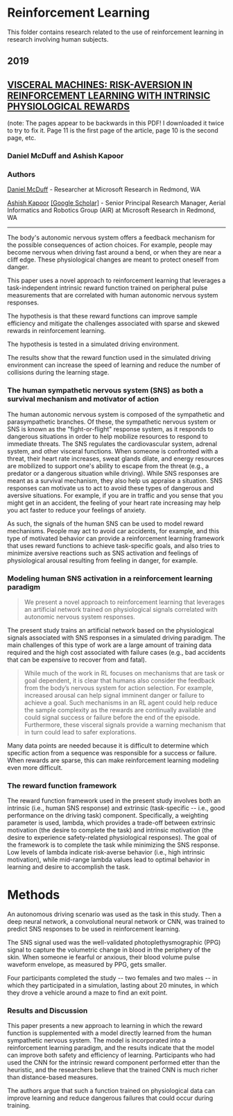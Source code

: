 
# Reinforcement Learning

This folder contains research related to the use of reinforcement learning in research involving human subjects.

## 2019

##  [VISCERAL MACHINES: RISK-AVERSION IN REINFORCEMENT LEARNING WITH INTRINSIC PHYSIOLOGICAL REWARDS](McDuff_Kapoor.pdf)

(note: The pages appear to be backwards in this PDF! I downloaded it twice to try to fix it.  Page 11 is the first page of the article, page 10 is the second page, etc.

### Daniel McDuff and Ashish Kapoor

### Authors

[Daniel McDuff](https://www.microsoft.com/en-us/research/people/damcduff/) - Researcher at Microsoft Research in Redmond, WA

[Ashish Kapoor](https://www.microsoft.com/en-us/research/people/akapoor/) [[Google Scholar]](https://scholar.google.com/citations?user=4D1n8scAAAAJ&hl=en) - Senior Principal Research Manager, Aerial Informatics and Robotics Group (AIR) at Microsoft Research in Redmond, WA

---

The body's autonomic nervous system offers a feedback mechanism for the possible consequences of action choices.  For example, people may become nervous when driving fast around a bend, or when they are near a cliff edge.  These physiological changes are meant to protect oneself from danger.  

This paper uses a novel approach to reinforcement learning that leverages a task-independent intrinsic reward function trained on peripheral pulse measurements that are correlated with human autonomic nervous system responses.

The hypothesis is that these reward functions can improve sample efficiency and mitigate the challenges associated with sparse and skewed rewards in reinforcement learning.

The hypothesis is tested in a simulated driving environment.  

The results show that the reward function used in the simulated driving environment can increase the speed of learning and reduce the number of collisions during the learning stage.

### The human sympathetic nervous system (SNS) as both a survival mechanism and motivator of action

The human autonomic nervous system is composed of the sympathetic and parasympathetic branches.  Of these, the sympathetic nervous system or SNS is known as the "fight-or-flight" response system, as it responds to dangerous situations in order to help mobilize resources to respond to immediate threats.  The SNS regulates the cardiovascular system, adrenal system, and other visceral functions.  When someone is confronted with a threat, their heart rate increases, sweat glands dilate, and energy resources are mobilized to support one's ability to escape from the threat (e.g., a predator or a dangerous situation while driving).  While SNS responses are meant as a survival mechanism, they also help us appraise a situation.  SNS responses can motivate us to act to avoid these types of dangerous and aversive situations.  For example, if you are in traffic and you sense that you might get in an accident, the feeling of your heart rate increasing may help you act faster to reduce your feelings of anxiety.

As such, the signals of the human SNS can be used to model reward mechanisms.  People may act to avoid car accidents, for example, and this type of motivated behavior can provide a reinforcement learning framework that uses reward functions to achieve task-specific goals, and also tries to minimize aversive reactions such as SNS activation and feelings of physiological arousal resulting from feeling in danger, for example.


### Modeling human SNS activation in a reinforcement learning paradigm

> We present a novel approach to reinforcement learning that leverages an artificial network trained on physiological signals correlated with autonomic nervous system responses.

The present study trains an artificial network based on the physiological signals associated with SNS responses in a simulated driving paradigm.  The main challenges of this type of work are a large amount of training data required and the high cost associated with failure cases (e.g., bad accidents that can be expensive to recover from and fatal).  

> While much of the work in RL focuses on mechanisms that are task or goal dependent, it is clear that humans also consider the feedback from the body’s nervous system for action selection. For example, increased arousal can help signal imminent danger or failure to achieve a goal. Such mechanisms in an RL agent could help reduce the sample complexity as the rewards are continually available and could signal success or failure before the end of the episode. Furthermore, these visceral signals provide a warning mechanism that in turn could lead to safer explorations.

Many data points are needed because it is difficult to determine which specific action from a sequence was responsible for a success or failure.  When rewards are sparse, this can make reinforcement learning modeling even more difficult.

### The reward function framework 

The reward function framework used in the present study involves both an intrinsic (i.e., human SNS response) and extrinsic (task-specific -- i.e., good performance on the driving task) component.  Specifically, a weighting parameter is used, lambda, which provides a trade-off between extrinsic motivation (the desire to complete the task) and intrinsic motivation (the desire to experience safety-related physiological responses).  The goal of the framework is to complete the task while minimizing the SNS response.  Low levels of lambda indicate risk-averse behavior (i.e., high intrinsic motivation), while mid-range lambda values lead to optimal behavior in learning and desire to accomplish the task.

# Methods

An autonomous driving scenario was used as the task in this study.  Then a deep neural network, a convolutional neural network or CNN, was trained to predict SNS responses to be used in reinforcement learning.

The SNS signal used was the well-validated photoplethysmographic (PPG) signal to capture the volumetric change in blood in the periphery of the skin.  When someone ie fearful or anxious, their blood volume pulse waveform envelope, as measured by PPG, gets smaller.

Four participants completed the study -- two females and two males -- in which they participated in a simulation, lasting about 20 minutes, in which they drove a vehicle around a maze to find an exit point.

### Results and Discussion

This paper presents a new approach to learning in which the reward function is supplemented with a model directly learned from the human sympathetic nervous system.  The model is incorporated into a reinforcement learning paradigm, and the results indicate that the model can improve both safety and efficiency of learning.  Participants who had used the CNN for the intrinsic reward component performed etter than the heuristic, and the researchers believe that the trained CNN is much richer than distance-based measures.

The authors argue that such a function trained on physiological data can improve learning and reduce dangerous failures that could occur during training.
